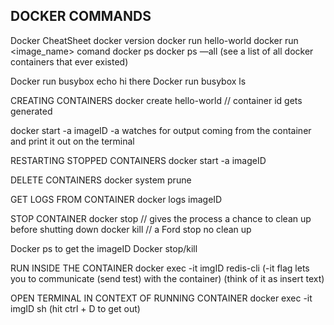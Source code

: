 ## DOCKER COMMANDS

Docker CheatSheet
docker version
docker run hello-world
docker run <image_name> comand
docker ps
docker ps —all (see a list of all docker containers that ever existed)

Docker run busybox echo hi there
Docker run busybox ls

CREATING CONTAINERS
docker create hello-world
// container id gets generated

docker start -a imageID
-a watches for output coming from the container and print it out on the terminal

RESTARTING STOPPED CONTAINERS
docker start -a imageID

DELETE CONTAINERS
docker system prune

GET LOGS FROM CONTAINER
docker logs imageID

STOP CONTAINER
docker stop <containerID >// gives the process a chance to clean up before shutting down
docker kill <containerID> // a Ford stop no clean up

Docker ps to get the imageID
Docker stop/kill

RUN INSIDE THE CONTAINER
docker exec -it imgID redis-cli (-it flag lets you to communicate (send test) with the container) (think of it as insert text)

OPEN TERMINAL IN CONTEXT OF RUNNING CONTAINER
docker exec -it imgID sh (hit ctrl + D to get out)
